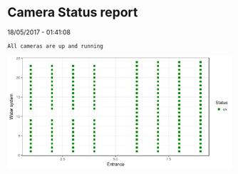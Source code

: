 Camera Status report
================
18/05/2017 - 01:41:08

    All cameras are up and running

![](camreport_files/figure-markdown_github/unnamed-chunk-2-1.png)
